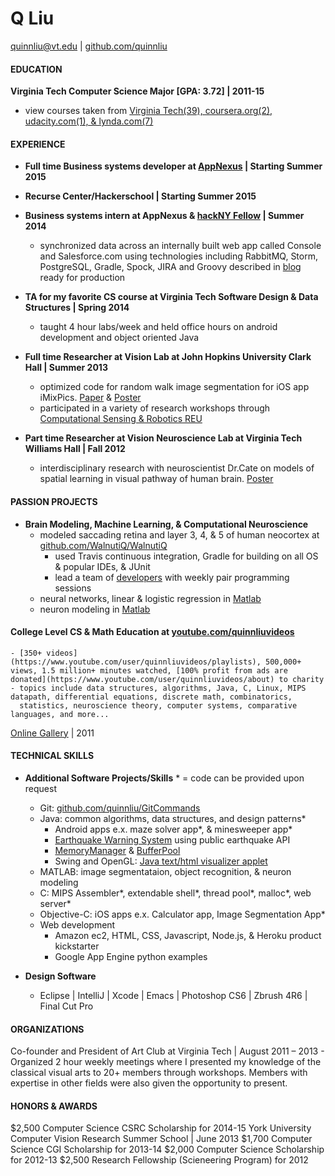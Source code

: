 # Q Liu
quinnliu@vt.edu | [github.com/quinnliu](https://github.com/quinnliu)
 
#### EDUCATION
<b>Virginia Tech Computer Science Major [GPA: 3.72] | 2011-15</b>
- view courses taken from [Virginia Tech(39), coursera.org(2), udacity.com(1), & lynda.com(7)](./portfolio/courses_taken.md)
 
#### EXPERIENCE
- <b>Full time Business systems developer at [AppNexus](http://www.appnexus.com/) | Starting Summer 2015</b>  
- <b>Recurse Center/Hackerschool | Starting Summer 2015</b>  
- <b>Business systems intern at AppNexus & [hackNY Fellow](http://hackny.org/a/) | Summer 2014</b>
  - synchronized data across an internally built web app called Console and Salesforce.com using technologies 
    including RabbitMQ, Storm, PostgreSQL, Gradle, Spock, JIRA and Groovy described in [blog](http://careers.appnexus.com/blog/syncing-two-systems-as-a-business-systems-intern) ready for 
    production 
 
- <b>TA for my favorite CS course at Virginia Tech Software Design & Data Structures | Spring 2014</b>
  - taught 4 hour labs/week and held office hours on android development and object oriented Java
 
- <b>Full time Researcher at Vision Lab at John Hopkins University Clark Hall | Summer 2013</b>
  - optimized code for random walk image segmentation for iOS app iMixPics. [Paper](./portfolio/random_walker_image_segmentation_on_iOS_devices.pdf) & [Poster](./portfolio/Poster_iMixPics2.jpg)
  - participated in a variety of research workshops through [Computational Sensing & Robotics REU](http://lcsr.jhu.edu/reu/)
 
- <b>Part time Researcher at Vision Neuroscience Lab at Virginia Tech Williams Hall | Fall 2012</b>
  - interdisciplinary research with neuroscientist Dr.Cate on models of spatial learning in visual pathway of human brain. [Poster](./portfolio/Scieneering_Poster_(5MB).jpg)

#### PASSION PROJECTS
- <b>Brain Modeling, Machine Learning, & Computational Neuroscience</b>
  - modeled saccading retina and layer 3, 4, & 5 of human neocortex at [github.com/WalnutiQ/WalnutiQ](https://github.com/WalnutiQ/WalnutiQ)
    + used Travis continuous integration, Gradle for building on all OS & popular IDEs, & JUnit 
    + lead a team of [developers](https://github.com/WalnutiQ/WalnutiQ/graphs/contributors) with weekly pair programming sessions
  - neural networks, linear & logistic regression in [Matlab](https://github.com/quinnliu/MachineLearning)
  - neuron modeling in [Matlab](https://github.com/quinnliu/ComputationalNeuroscience)
 
#### College Level CS & Math Education at [youtube.com/quinnliuvideos](https://www.youtube.com/user/quinnliuvideos)
    - [350+ videos](https://www.youtube.com/user/quinnliuvideos/playlists), 500,000+ views, 1.5 million+ minutes watched, [100% profit from ads are donated](https://www.youtube.com/user/quinnliuvideos/about) to charity
    - topics include data structures, algorithms, Java, C, Linux, MIPS datapath, differential equations, discrete math, combinatorics,
      statistics, neuroscience theory, computer systems, comparative languages, and more...
 
[Online Gallery](http://www.walnutiq.com/#!gallery/mainPage) | 2011
 
#### TECHNICAL SKILLS
- <b>Additional Software Projects/Skills</b> * = code can be provided upon request
  - Git: [github.com/quinnliu/GitCommands](https://github.com/quinnliu/GitCommands)
  - Java: common algorithms, data structures, and design patterns*
    + Android apps e.x. maze solver app*, & minesweeper app*
    + [Earthquake Warning System](https://github.com/quinnliu/EarthquakeWatcherService) using public earthquake API
    + [MemoryManager](https://github.com/quinnliu/MemoryManager) & [BufferPool](https://github.com/quinnliu/BufferPool)
    + Swing and OpenGL: [Java text/html visualizer applet](http://www.walnutiq.com/#!java-swing-applet/c15hf)
  - MATLAB: image segmentataion, object recognition, & neuron modeling
  - C: MIPS Assembler*, extendable shell*, thread pool*, malloc*, web server*
  - Objective-C: iOS apps e.x. Calculator app, Image Segmentation App*
  - Web development
    + Amazon ec2, HTML, CSS, Javascript, Node.js, & Heroku product kickstarter
    + Google App Engine python examples

- <b>Design Software</b>
  - Eclipse | IntelliJ | Xcode | Emacs | Photoshop CS6 | Zbrush 4R6 | Final Cut Pro
 
#### ORGANIZATIONS
Co-founder and President of Art Club at Virginia Tech | August 2011 – 2013
    - Organized 2 hour weekly meetings where I presented my knowledge of the classical visual arts to 20+ members through 
      workshops. Members with expertise in other fields were also given the opportunity to present.

#### HONORS & AWARDS
$2,500 Computer Science CSRC Scholarship for 2014-15
York University Computer Vision Research Summer School | June 2013
$1,700 Computer Science CGI Scholarship for 2013-14
$2,000 Computer Science Scholarship for 2012-13﻿
$2,500 Research Fellowship (Scieneering Program) for 2012﻿
